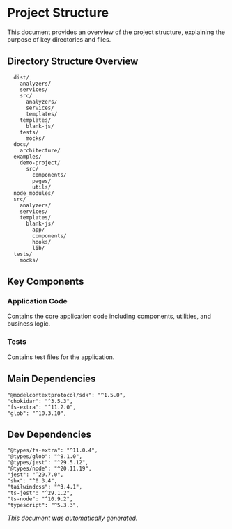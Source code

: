 # Project Structure

This document provides an overview of the project structure, explaining the purpose of key directories and files.

## Directory Structure Overview
```
  dist/
    analyzers/
    services/
    src/
      analyzers/
      services/
      templates/
    templates/
      blank-js/
    tests/
      mocks/
  docs/
    architecture/
  examples/
    demo-project/
      src/
        components/
        pages/
        utils/
  node_modules/
  src/
    analyzers/
    services/
    templates/
      blank-js/
        app/
        components/
        hooks/
        lib/
  tests/
    mocks/
```

## Key Components

### Application Code
Contains the core application code including components, utilities, and business logic.

### Tests
Contains test files for the application.

## Main Dependencies

```
"@modelcontextprotocol/sdk": "^1.5.0",
"chokidar": "^3.5.3",
"fs-extra": "^11.2.0",
"glob": "^10.3.10",
```

## Dev Dependencies

```
"@types/fs-extra": "^11.0.4",
"@types/glob": "^8.1.0",
"@types/jest": "^29.5.12",
"@types/node": "^20.11.19",
"jest": "^29.7.0",
"shx": "^0.3.4",
"tailwindcss": "^3.4.1",
"ts-jest": "^29.1.2",
"ts-node": "^10.9.2",
"typescript": "^5.3.3",
```


*This document was automatically generated.*